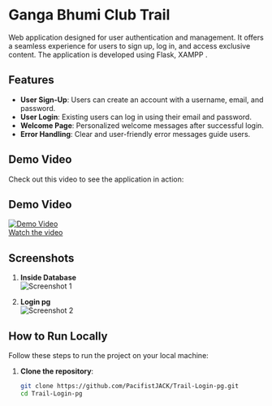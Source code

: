 # Ganga Bhumi Club Trail

Web application designed for user authentication and management. It offers a seamless experience for users to sign up, log in, and access exclusive content. The application is developed using Flask, XAMPP .

## Features
- **User Sign-Up**: Users can create an account with a username, email, and password.
- **User Login**: Existing users can log in using their email and password.
- **Welcome Page**: Personalized welcome messages after successful login.
- **Error Handling**: Clear and user-friendly error messages guide users.

## Demo Video
Check out this video to see the application in action:

## Demo Video  
[![Demo Video](https://github.com/user-attachments/assets/576a6683-f1bb-4289-8631-897866de759b)](https://www.youtube.com/watch?v=ZC-CwJ-i0ZU)  
[Watch the video](https://www.youtube.com/watch?v=ZC-CwJ-i0ZU)  

## Screenshots  

1. **Inside Database**  
![Screenshot 1](https://github.com/user-attachments/assets/9e17d05d-464a-40b4-a93d-8e7c9e9d2f25)  

2. **Login pg**  
![Screenshot 2](https://github.com/user-attachments/assets/aa546718-a0b2-4940-9a53-5fb5d6a938a0)  


## How to Run Locally
Follow these steps to run the project on your local machine:

1. **Clone the repository**:
   ```bash
   git clone https://github.com/PacifistJACK/Trail-Login-pg.git
   cd Trail-Login-pg
